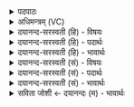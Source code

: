 <details><summary>पदपाठः</summary>

अदि॑त्याः। त्वक्। अ॒सि॒। अदि॑त्यै। सदः॑। आ। सी॒द॒। अस्त॑भ्नात्। द्याम्। वृ॒ष॒भः। अ॒न्तरिक्ष॑म्। अमि॑मीत। व॒रि॒माण॑म्। पृ॒थि॒व्याः। आ। अ॒सी॒द॒त्। विश्वा॑। भुव॑नानि। स॒म्राडिति॑ स॒म्ऽराट्। विश्वा॑। इत्। तानि॑। वरु॑णस्य। व्र॒तानि॑। ३०।
</details>

<details><summary>अधिमन्त्रम् (VC)</summary>

- वरुणो देवता
- वत्स ऋषिः
- स्वराड् याजुषी त्रिष्टुप्, आर्षी त्रिष्टुप्
- धैवतः
</details>

<details><summary>दयानन्द-सरस्वती (हि) - विषयः</summary>

अगले मन्त्र में ईश्वर, सूर्य्य और वायु के गुणों का उपदेश किया है ॥
</details>

<details><summary>दयानन्द-सरस्वती (हि) - पदार्थः</summary>

पदार्थान्वयभाषाः -  हे जगदीश्वर ! जिससे (वृषभः) श्रेष्ठ गुणयुक्त (अदित्याः) पृथिवी के (त्वक्) आच्छादन करनेवाले (असि) हैं, (अदित्यै) पृथिवी आदि सृष्टि के लिये (सदः) स्थापन करने योग्य (आसीद) व्यवस्था को स्थापन करते वा (द्याम्) सूर्य्य आदि को (अस्तस्नात्) धारण करते (वरिमाणम्) अत्यन्त उत्तम (अन्तरिक्षम्) अन्तरिक्ष को (अमिमीत) रचते और (सम्राट्) अच्छे प्रकार प्रकाश को प्राप्त हुए सब के अधिपति आप (पृथिव्याः) अन्तरिक्ष के बीच में (विश्वा) सब (भुवनानि) लोकों को (आसीदत्) स्थापन करते हो, इससे (तानि) ये (विश्वा) सब (वरुणस्य) श्रेष्ठरूप (ते) आपके (इत्) ही (व्रतानि) सत्य स्वभाव और कर्म हैं, ऐसा हम लोग (अपद्महि) जानते हैं ॥१॥३०॥ जो (वृषभः) अत्युत्तम (सम्राट्) अपने आप प्रकाशमान सूर्य्य और वायु (अदित्याः) पृथिवी आदि के (त्वक्) आच्छादन करनेवाले (असि) हैं, वा (अदित्यै) पृथिवी आदि सृष्टि के लिये (सदः) लोकों को (आसीद) स्थापन (द्याम्) प्रकाश को (अस्तभ्नात्) धारण (वरिमाणम्) श्रेष्ठ (अन्तरिक्षम्) आकाश को (अमिमीत) रचना और (पृथिव्याः) आकाश के मध्य में (विश्वा) सब (भुवनानि) लोकों को (आसीदत्) स्थापन करते हैं, (तानि) वे (विश्वा) सब (ते) उस (वरुणस्य) सूर्य्य और वायु के (इत्) ही (व्रतानि) स्वभाव और कर्म हैं, ऐसा हम लोग (अपद्महि) जानते हैं ॥२॥३०॥
</details>

<details><summary>दयानन्द-सरस्वती (हि) - भावार्थः</summary>

भावार्थभाषाः -  इस मन्त्र में श्लेषालङ्कार और पूर्व मन्त्र से ‘अपद्महि’ इस पद की अनुवृत्ति जाननी चाहिये। जैसा परमेश्वर का स्वभाव है कि सूर्य्य और वायु आदि को सब प्रकार व्याप्त होकर रच कर धारण करता है, इसी प्रकार सूर्य्य और वायु का भी प्रकाश और स्थूल लोकों के धारण का स्वभाव है ॥३०॥
</details>

<details><summary>दयानन्द-सरस्वती (सं) - विषयः</summary>

अथेश्वरसूर्य्यवायुगुणा उपदिश्यन्ते ॥
</details>

<details><summary>दयानन्द-सरस्वती (सं) - पदार्थः</summary>

पदार्थान्वयभाषाः -  हे जगदीश्वर ! यतो वृषभस्त्वमदित्यास्त्वगस्यदित्यै सद आसीदासादयसि, द्यामस्तभ्नात् स्तभ्नासि वरिमाणमन्तरिक्षममिमीत निर्मिमीषे, सम्राट् सन् पृथिव्या अन्तरिक्षस्य मध्ये विश्वा भुवनान्यासीददासादयसि, अस्मात् तान्येतानि विश्वा सर्वाणि वरुणस्य ते तवेदेव व्रतानि सन्तीति वयमपद्महि विजानीयामेत्येकः ॥
</details>

<details><summary>दयानन्द-सरस्वती (सं) - भावार्थः</summary>

भावार्थभाषाः -  अत्र श्लेषालङ्कारः। पूर्वस्मान्मन्त्राद् ‘अपद्महि’ इति पदमनुवर्त्तते। परमेश्वरस्यैवैष स्वभावो यदिदं सर्वमभिव्याप्य रचयित्वा धरत्येवं सूर्य्यवाय्वोरपि प्रकाशधारणस्वभावोऽस्ति ॥३०॥
</details>

<details><summary>सविता जोशी ← दयानन्दः (म) - भावार्थः</summary>

भावार्थभाषाः -  या मंत्रात श्लेषालंकार आहे. पूर्वीच्या मंत्रातील (अपद्महि) या पदाची अनुवृत्ती झालेली आहे, हे जाणावे. ज्याप्रमाणे परमेश्वर, सूर्य, वायू यांना उत्पन्न करून त्यात स्वाभाविक रीतीने व्याप्त आहे व त्यांना तो धारण करतो त्याप्रमाणेच सूर्य व वायूनेही प्रकाश व स्थूलगोलांना स्वाभाविक रीतीने धारण केलेले आहे.
</details>